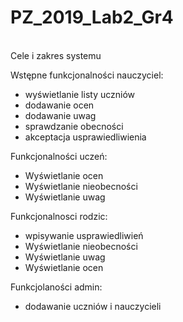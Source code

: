 # PZ_2019_Lab2_Gr4

<br> Cele i zakres systemu </br>


Wstępne funkcjonalności nauczyciel:
- wyświetlanie listy uczniów
- dodawanie ocen
- dodawanie uwag
- sprawdzanie obecności
- akceptacja usprawiedliwienia

Funkcjonalności uczeń:
- Wyświetlanie ocen
- Wyświetlanie nieobecności
- Wyświetlanie uwag

Funkcjonalnosci rodzic:
- wpisywanie usprawiedliwień
- Wyświetlanie nieobecności
- Wyświetlanie uwag
- Wyświetlanie ocen

Funkcjolaności admin:
- dodawanie uczniów i nauczycieli
